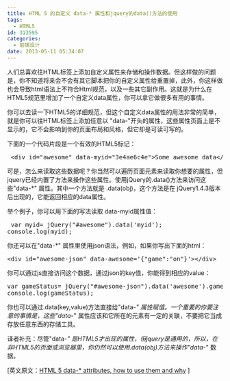 ```yaml
---
title: HTML 5 的自定义 data-* 属性和jquery的data()方法的使用
tags:
  - HTML5
id: 313595
categories:
  - 前端设计
date: 2013-05-11 05:34:07
---
```


人们总喜欢往HTML标签上添加自定义属性来存储和操作数据。但这样做的问题是，你不知道将来会不会有其它脚本把你的自定义属性给重置掉，此外，你这样做也会导致html语法上不符合Html规范，以及一些其它副作用。这就是为什么在HTML5规范里增加了一个自定义data属性，你可以拿它做很多有用的事情。

你可以去读一下HTML5的详细规范，但这个自定义data属性的用法非常的简单，就是你可以往HTML标签上添加任意以 "data-"开头的属性，这些属性页面上是不显示的，它不会影响到你的页面布局和风格，但它却是可读可写的。

下面的一个代码片段是一个有效的HTML5标记：

<pre class="lang:xhtml decode:true " > &lt;div id="awesome" data-myid="3e4ae6c4e"&gt;Some awesome data&lt;/div&gt;</pre> 

可是，怎么来读取这些数据呢？你当然可以遍历页面元素来读取你想要的属性，但jquery已经内置了方法来操作这些属性。使用jQuery的.data()方法来访问这些"data-*" 属性。其中一个方法就是 .data(obj)，这个方法是在 jQuery1.4.3版本后出现的，它能返回相应的data属性。

举个例子，你可以用下面的写法读取 data-myid属性值：

<pre class="lang:js decode:true " > var myid= jQuery("#awesome").data('myid');
console.log(myid);</pre> 

你还可以在"data-*" 属性里使用json语法，例如，如果你写出下面的html：

<pre class="lang:xhtml decode:true " >&lt;div id="awesome-json" data-awesome='{"game":"on"}'&gt;&lt;/div&gt;</pre> 

你可以通过js直接访问这个数据，通过json的key值，你能得到相应的value：

<pre class="lang:js decode:true " >var gameStatus= jQuery("#awesome-json").data('awesome').game;
console.log(gameStatus);</pre> 

你也可以通过.data(key,value)方法直接给"data-*" 属性赋值。一个重要的你要注意的事情是，这些"data-*" 属性应该和它所在的元素有一定的关联，不要把它当成存放任意东西的存储工具。

译者补充：尽管"data-*" 是HTML5才出现的属性，但jquery是通用的，所以，在非HTML5的页面或浏览器里，你仍然可以使用.data(obj)方法来操作"data-*" 数据。

[英文原文：[HTML 5 data-* attributes, how to use them and why](http://blog.mitemitreski.com/2012/06/html-5-data-attributes-how-to-use-it.html) ]